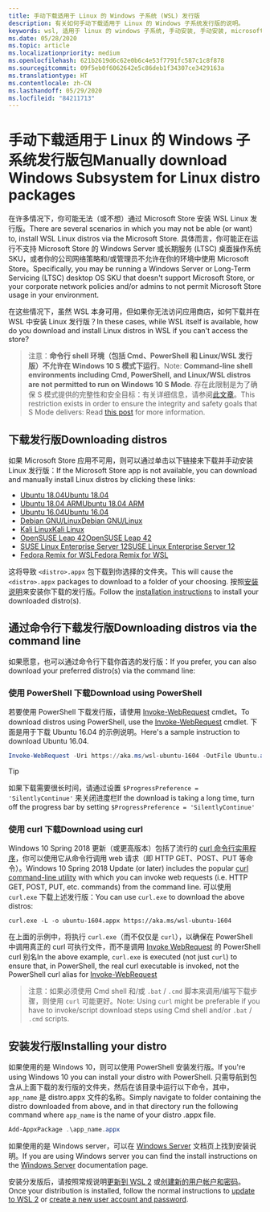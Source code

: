 ```yaml
---
title: 手动下载适用于 Linux 的 Windows 子系统 (WSL) 发行版
description: 有关如何手动下载适用于 Linux 的 Windows 子系统发行版的说明。
keywords: wsl, 适用于 linux 的 windows 子系统, 手动安装, 手动安装, microsoft store, windows 10, curl, Add-appxpackage, 长期服务, LTSC
ms.date: 05/28/2020
ms.topic: article
ms.localizationpriority: medium
ms.openlocfilehash: 621b2619d6c62e0b6c4e53f7791fc587c1c8f878
ms.sourcegitcommit: 09f5eb0f6062642e5c86deb1f34307ce3429163a
ms.translationtype: HT
ms.contentlocale: zh-CN
ms.lasthandoff: 05/29/2020
ms.locfileid: "84211713"
---
```

# <a name="manually-download-windows-subsystem-for-linux-distro-packages"></a><span data-ttu-id="f677b-104">手动下载适用于 Linux 的 Windows 子系统发行版包</span><span class="sxs-lookup"><span data-stu-id="f677b-104">Manually download Windows Subsystem for Linux distro packages</span></span>

<span data-ttu-id="f677b-105">在许多情况下，你可能无法（或不想）通过 Microsoft Store 安装 WSL Linux 发行版。</span><span class="sxs-lookup"><span data-stu-id="f677b-105">There are several scenarios in which you may not be able (or want) to, install WSL Linux distros via the Microsoft Store.</span></span> <span data-ttu-id="f677b-106">具体而言，你可能正在运行不支持 Microsoft Store 的 Windows Server 或长期服务 (LTSC) 桌面操作系统 SKU，或者你的公司网络策略和/或管理员不允许在你的环境中使用 Microsoft Store。</span><span class="sxs-lookup"><span data-stu-id="f677b-106">Specifically, you may be running a Windows Server or Long-Term Servicing (LTSC) desktop OS SKU that doesn't support Microsoft Store, or your corporate network policies and/or admins to not permit Microsoft Store usage in your environment.</span></span>

<span data-ttu-id="f677b-107">在这些情况下，虽然 WSL 本身可用，但如果你无法访问应用商店，如何下载并在 WSL 中安装 Linux 发行版？</span><span class="sxs-lookup"><span data-stu-id="f677b-107">In these cases, while WSL itself is available, how do you download and install Linux distros in WSL if you can't access the store?</span></span>

> <span data-ttu-id="f677b-108">注意：**命令行 shell 环境（包括 Cmd、PowerShell 和 Linux/WSL 发行版）不允许在 Windows 10 S 模式下运行**。</span><span class="sxs-lookup"><span data-stu-id="f677b-108">Note: **Command-line shell environments including Cmd, PowerShell, and Linux/WSL distros are not permitted to run on Windows 10 S Mode**.</span></span> <span data-ttu-id="f677b-109">存在此限制是为了确保 S 模式提供的完整性和安全目标：有关详细信息，请参阅[此文章](https://blogs.msdn.microsoft.com/commandline/2017/05/18/will-linux-distros-run-on-windows-10-s/)。</span><span class="sxs-lookup"><span data-stu-id="f677b-109">This restriction exists in order to ensure the integrity and safety goals that S Mode delivers: Read [this post](https://blogs.msdn.microsoft.com/commandline/2017/05/18/will-linux-distros-run-on-windows-10-s/) for more information.</span></span>

## <a name="downloading-distros"></a><span data-ttu-id="f677b-110">下载发行版</span><span class="sxs-lookup"><span data-stu-id="f677b-110">Downloading distros</span></span>

<span data-ttu-id="f677b-111">如果 Microsoft Store 应用不可用，则可以通过单击以下链接来下载并手动安装 Linux 发行版：</span><span class="sxs-lookup"><span data-stu-id="f677b-111">If the Microsoft Store app is not available, you can download and manually install Linux distros by clicking these links:</span></span>
* [<span data-ttu-id="f677b-112">Ubuntu 18.04</span><span class="sxs-lookup"><span data-stu-id="f677b-112">Ubuntu 18.04</span></span>](https://aka.ms/wsl-ubuntu-1804)
* [<span data-ttu-id="f677b-113">Ubuntu 18.04 ARM</span><span class="sxs-lookup"><span data-stu-id="f677b-113">Ubuntu 18.04 ARM</span></span>](https://aka.ms/wsl-ubuntu-1804-arm)
* [<span data-ttu-id="f677b-114">Ubuntu 16.04</span><span class="sxs-lookup"><span data-stu-id="f677b-114">Ubuntu 16.04</span></span>](https://aka.ms/wsl-ubuntu-1604)
* [<span data-ttu-id="f677b-115">Debian GNU/Linux</span><span class="sxs-lookup"><span data-stu-id="f677b-115">Debian GNU/Linux</span></span>](https://aka.ms/wsl-debian-gnulinux)
* [<span data-ttu-id="f677b-116">Kali Linux</span><span class="sxs-lookup"><span data-stu-id="f677b-116">Kali Linux</span></span>](https://aka.ms/wsl-kali-linux-new)
* [<span data-ttu-id="f677b-117">OpenSUSE Leap 42</span><span class="sxs-lookup"><span data-stu-id="f677b-117">OpenSUSE Leap 42</span></span>](https://aka.ms/wsl-opensuse-42)
* [<span data-ttu-id="f677b-118">SUSE Linux Enterprise Server 12</span><span class="sxs-lookup"><span data-stu-id="f677b-118">SUSE Linux Enterprise Server 12</span></span>](https://aka.ms/wsl-sles-12)
* [<span data-ttu-id="f677b-119">Fedora Remix for WSL</span><span class="sxs-lookup"><span data-stu-id="f677b-119">Fedora Remix for WSL</span></span>](https://github.com/WhitewaterFoundry/WSLFedoraRemix/releases/)

<span data-ttu-id="f677b-120">这将导致 `<distro>.appx` 包下载到你选择的文件夹。</span><span class="sxs-lookup"><span data-stu-id="f677b-120">This will cause the `<distro>.appx` packages to download to a folder of your choosing.</span></span> <span data-ttu-id="f677b-121">按照[安装说明](#installing-your-distro)来安装你下载的发行版。</span><span class="sxs-lookup"><span data-stu-id="f677b-121">Follow the [installation instructions](#installing-your-distro) to install your downloaded distro(s).</span></span>

## <a name="downloading-distros-via-the-command-line"></a><span data-ttu-id="f677b-122">通过命令行下载发行版</span><span class="sxs-lookup"><span data-stu-id="f677b-122">Downloading distros via the command line</span></span>
<span data-ttu-id="f677b-123">如果愿意，也可以通过命令行下载你首选的发行版：</span><span class="sxs-lookup"><span data-stu-id="f677b-123">If you prefer, you can also download your preferred distro(s) via the command line:</span></span>

 ### <a name="download-using-powershell"></a><span data-ttu-id="f677b-124">使用 PowerShell 下载</span><span class="sxs-lookup"><span data-stu-id="f677b-124">Download using PowerShell</span></span>
 <span data-ttu-id="f677b-125">若要使用 PowerShell 下载发行版，请使用 [Invoke-WebRequest](https://docs.microsoft.com/powershell/module/microsoft.powershell.utility/invoke-webrequest?view=powershell-5.1) cmdlet。</span><span class="sxs-lookup"><span data-stu-id="f677b-125">To download distros using PowerShell, use the [Invoke-WebRequest](https://docs.microsoft.com/powershell/module/microsoft.powershell.utility/invoke-webrequest?view=powershell-5.1) cmdlet.</span></span> <span data-ttu-id="f677b-126">下面是用于下载 Ubuntu 16.04 的示例说明。</span><span class="sxs-lookup"><span data-stu-id="f677b-126">Here's a sample instruction to download Ubuntu 16.04.</span></span>

```powershell
Invoke-WebRequest -Uri https://aka.ms/wsl-ubuntu-1604 -OutFile Ubuntu.appx -UseBasicParsing
```

> [!TIP]
> <span data-ttu-id="f677b-127">如果下载需要很长时间，请通过设置 `$ProgressPreference = 'SilentlyContinue'` 来关闭进度栏</span><span class="sxs-lookup"><span data-stu-id="f677b-127">If the download is taking a long time, turn off the progress bar by setting `$ProgressPreference = 'SilentlyContinue'`</span></span>

### <a name="download-using-curl"></a><span data-ttu-id="f677b-128">使用 curl 下载</span><span class="sxs-lookup"><span data-stu-id="f677b-128">Download using curl</span></span>
<span data-ttu-id="f677b-129">Windows 10 Spring 2018 更新（或更高版本）包括了流行的 [curl 命令行实用程序](https://curl.haxx.se/)，你可以使用它从命令行调用 web 请求（即 HTTP GET、POST、PUT 等命令）。</span><span class="sxs-lookup"><span data-stu-id="f677b-129">Windows 10 Spring 2018 Update (or later) includes the popular [curl command-line utility](https://curl.haxx.se/) with which you can invoke web requests (i.e. HTTP GET, POST, PUT, etc. commands) from the command line.</span></span> <span data-ttu-id="f677b-130">可以使用 `curl.exe` 下载上述发行版：</span><span class="sxs-lookup"><span data-stu-id="f677b-130">You can use `curl.exe` to download the above distros:</span></span>

```console
curl.exe -L -o ubuntu-1604.appx https://aka.ms/wsl-ubuntu-1604
```

<span data-ttu-id="f677b-131">在上面的示例中，将执行 `curl.exe`（而不仅仅是 `curl`），以确保在 PowerShell 中调用真正的 curl 可执行文件，而不是调用 [Invoke WebRequest](https://docs.microsoft.com/powershell/module/microsoft.powershell.utility/invoke-webrequest?view=powershell-6) 的 PowerShell curl 别名</span><span class="sxs-lookup"><span data-stu-id="f677b-131">In the above example, `curl.exe` is executed (not just `curl`) to ensure that, in PowerShell, the real curl executable is invoked, not the PowerShell curl alias for [Invoke-WebRequest](https://docs.microsoft.com/powershell/module/microsoft.powershell.utility/invoke-webrequest?view=powershell-6)</span></span>

> <span data-ttu-id="f677b-132">注意：如果必须使用 Cmd shell 和/或 `.bat` / `.cmd` 脚本来调用/编写下载步骤，则使用 `curl` 可能更好。</span><span class="sxs-lookup"><span data-stu-id="f677b-132">Note: Using `curl` might be preferable if you have to invoke/script download steps using Cmd shell and/or `.bat` / `.cmd` scripts.</span></span>

## <a name="installing-your-distro"></a><span data-ttu-id="f677b-133">安装发行版</span><span class="sxs-lookup"><span data-stu-id="f677b-133">Installing your distro</span></span>
<span data-ttu-id="f677b-134">如果使用的是 Windows 10，则可以使用 PowerShell 安装发行版。</span><span class="sxs-lookup"><span data-stu-id="f677b-134">If you're using Windows 10 you can install your distro with PowerShell.</span></span> <span data-ttu-id="f677b-135">只需导航到包含从上面下载的发行版的文件夹，然后在该目录中运行以下命令，其中，`app_name` 是 distro.appx 文件的名称。</span><span class="sxs-lookup"><span data-stu-id="f677b-135">Simply navigate to folder containing the distro downloaded from above, and in that directory run the following command where `app_name` is the name of your distro .appx file.</span></span>  
```Powershell
Add-AppxPackage .\app_name.appx
```

<span data-ttu-id="f677b-136">如果使用的是 Windows server，可以在 [Windows Server](install-on-server.md) 文档页上找到安装说明。</span><span class="sxs-lookup"><span data-stu-id="f677b-136">If you are using Windows server you can find the install instructions on the [Windows Server](install-on-server.md) documentation page.</span></span>

<span data-ttu-id="f677b-137">安装分发版后，请按照常规说明[更新到 WSL 2](./install-win10.md#update-to-wsl-2) 或[创建新的用户帐户和密码](./user-support.md)。</span><span class="sxs-lookup"><span data-stu-id="f677b-137">Once your distribution is installed, follow the normal instructions to [update to WSL 2](./install-win10.md#update-to-wsl-2) or [create a new user account and password](./user-support.md).</span></span>
